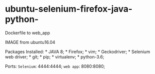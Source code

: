 # ubuntu-selenium-firefox-java-python-
Dockerfile to web_app

IMAGE from ubuntu16.04

Packages Installed:
    * JAVA 8;
    * Firefox;
    * vim;
    * Geckodriver;
    * Selenium web driver;
    * git;
    * pip;
    * virtualenv;
    * python-3.6;

Ports:
    `Selenium`: 4444:4444;
    `web app`: 8080:8080;
